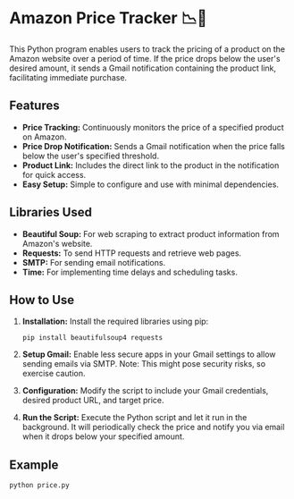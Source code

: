 # Amazon Price Tracker 📉📧

This Python program enables users to track the pricing of a product on the Amazon website over a period of time. If the price drops below the user's desired amount, it sends a Gmail notification containing the product link, facilitating immediate purchase.

## Features

- **Price Tracking:** Continuously monitors the price of a specified product on Amazon.
- **Price Drop Notification:** Sends a Gmail notification when the price falls below the user's specified threshold.
- **Product Link:** Includes the direct link to the product in the notification for quick access.
- **Easy Setup:** Simple to configure and use with minimal dependencies.

## Libraries Used

- **Beautiful Soup:** For web scraping to extract product information from Amazon's website.
- **Requests:** To send HTTP requests and retrieve web pages.
- **SMTP:** For sending email notifications.
- **Time:** For implementing time delays and scheduling tasks.

## How to Use

1. **Installation:** Install the required libraries using pip:
    ```
    pip install beautifulsoup4 requests
    ```

2. **Setup Gmail:** Enable less secure apps in your Gmail settings to allow sending emails via SMTP. Note: This might pose security risks, so exercise caution.

3. **Configuration:** Modify the script to include your Gmail credentials, desired product URL, and target price.

4. **Run the Script:** Execute the Python script and let it run in the background. It will periodically check the price and notify you via email when it drops below your specified amount.

## Example

```python
python price.py

